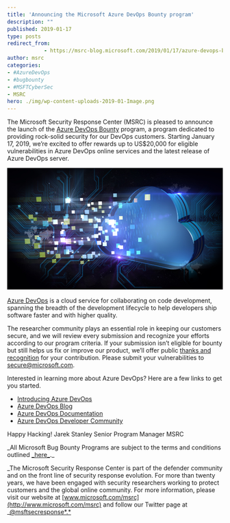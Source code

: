 ```yaml
---
title: 'Announcing the Microsoft Azure DevOps Bounty program'
description: ""
published: 2019-01-17
type: posts
redirect_from:
            - https://msrc-blog.microsoft.com/2019/01/17/azure-devops-bounty-program/
author: msrc
categories:
- #AzureDevOps
- #bugbounty
- #MSFTCyberSec
- MSRC
hero: ./img/wp-content-uploads-2019-01-Image.png
---
```

The Microsoft Security Response Center (MSRC) is pleased to announce the launch of the [Azure DevOps Bounty](http://www.microsoft.com/en-us/msrc/bounty-azure-devops) program, a program dedicated to providing rock-solid security for our DevOps customers. Starting January 17, 2019, we’re excited to offer rewards up to US\$20,000 for eligible vulnerabilities in Azure DevOps online services and the latest release of Azure DevOps server.

[![](./img/wp-content-uploads-2019-01-Image.png)](./img/wp-content-uploads-2019-01-Image.png)

[Azure DevOps](https://azure.microsoft.com/en-us/services/devops/) is a cloud service for collaborating on code development, spanning the breadth of the development lifecycle to help developers ship software faster and with higher quality.

The researcher community plays an essential role in keeping our customers secure, and we will review every submission and recognize your efforts according to our program criteria. If your submission isn’t eligible for bounty but still helps us fix or improve our product, we’ll offer public [thanks and recognition](https://portal.msrc.microsoft.com/en-us/security-guidance/researcher-acknowledgments-online-services) for your contribution. Please submit your vulnerabilities to [secure@microsoft.com](mailto:secure@microsoft.com).

Interested in learning more about Azure DevOps? Here are a few links to get you started.

- [Introducing Azure DevOps](https://azure.microsoft.com/en-us/blog/introducing-azure-devops/)
- [Azure DevOps Blog](https://azure.microsoft.com/en-us/blog/)
- [Azure DevOps Documentation](https://docs.microsoft.com/en-us/azure/devops/?view=vsts)
- [Azure DevOps Developer Community](https://developercommunity.visualstudio.com/spaces/21/index.html)

Happy Hacking! Jarek Stanley Senior Program Manager MSRC

_All Microsoft Bug Bounty Programs are subject to the terms and conditions outlined [\_here_](https://www.microsoft.com/en-us/msrc/bounty-terms?rtc=1).\_

_The Microsoft Security Response Center is part of the defender community and on the front line of security response evolution. For more than twenty years, we have been engaged with security researchers working to protect customers and the global online community. For more information, please visit our website at [www.microsoft.com/msrc](http://www.microsoft.com/msrc) and follow our Twitter page at _[@msftsecresponse*.*](https://twitter.com/msftsecresponse)
